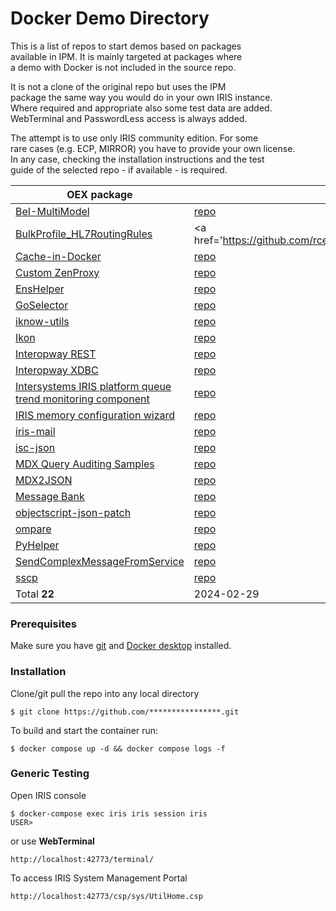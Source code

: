 # Docker Demo Directory
This is a list of repos to start demos based on packages   
available in IPM. It is mainly targeted at packages where   
a demo with Docker is not included in the source repo.  

It is not a clone of the original repo but uses the IPM        
package the same way you would do  in your own IRIS instance.    
Where required and appropriate also some test data are added.    
WebTerminal and PasswordLess access is always added.    

The attempt is to use only IRIS community edition.  For some   
rare cases (e.g. ECP, MIRROR) you have to  provide your own license.    
In any case, checking the installation instructions and the test  
guide of the selected repo  - if available -  is required. 

| OEX package | Repo | Demo |   
| --- | --- | --- |   
| <a href='https://openexchange.intersystems.com/package/BeI-MultiModel'>BeI-MultiModel</a> | <a href='https://github.com/ivove/BeI-MultiModel/tree/R_1.1.1'>repo</a> | <a href='https://github.com/rcemper/DK_BeI-MultiModel'>demo</a> | 181
| <a href='https://openexchange.intersystems.com/package/BulkProfile-HL7RoutingRules'>BulkProfile_HL7RoutingRules</a> | <a href='https://github.com/rcemper/DK_BulkProfile_HL7RoutingRules> | <a href='https://github.com/rcemper/DD_BulkProfile_HL7RoutingRules'>demo</a> | 631
| <a href='https://openexchange.intersystems.com/package/Cache-in-Docker'> Cache-in-Docker </a> | <a href='https://github.com/rcemper/Cache-in-Docker'>repo</a> | <a href='https://github.com/rcemper/Cache-in-Docker'>demo</a> | 824
| <a href='https://openexchange.intersystems.com/package/Custom-ZenProxy'> Custom ZenProxy </a> | <a href='https://github.com/DanielAguilarGarcia/CustomZenProxy'>repo</a> | <a href='https://github.com/DanielAguilarGarcia/CustomZenProxy'>demo</a> | 753
| <a href='https://openexchange.intersystems.com/package/EnsHelper'> EnsHelper </a> | <a href='https://github.com/alexatwoodhead/EnsHelper'>repo</a> | <a href='https://github.com/rcemper/DK_EnsHelper'>demo</a> | 833
| <a href='https://openexchange.intersystems.com/package/GoSelector'>GoSelector</a> | <a href='https://github.com/alexatwoodhead/GoSelector'>repo</a> | <a href='https://github.com/rcemper/DK_GoSelector'>demo</a> | 679
| <a href='https://openexchange.intersystems.com/package/iknow-utils'> iknow-utils </a> | <a href='https://github.com/bdeboe/isc-iknow-utils'>repo</a> | <a href='https://github.com/rcemper/DD_isc-iknow-utils'>demo</a> | 723
| <a href='https://openexchange.intersystems.com/package/Ikon'>Ikon</a> | <a href='https://github.com/AndreiLN/Ikon'>repo</a> | <a href='https://github.com/rcemper/DD_Ikon'>demo</a> | 294
| <a href='https://openexchange.intersystems.com/package/Interopway-REST'> Interopway REST </a> | <a href='https://github.com/cristianojs/interopway_rest'>repo</a> | <a href='https://github.com/rcemper/DK_interopway_rest'>demo</a> | 783
| <a href='https://openexchange.intersystems.com/package/Interopway-XDBC'>Interopway XDBC </a> | <a href='https://github.com/cristianojs/interopway'>repo</a> | <a href='https://github.com/rcemper/DK_interopway'>demo</a> | 132
| <a href='https://openexchange.intersystems.com/package/Intersystems-IRIS-platform-queue-trend-monitoring-component'> Intersystems IRIS platform queue trend monitoring component </a> | <a href='https://github.com/maoyubo/-Queue'>repo</a> | <a href='https://github.com/rcemper/DD_Queue'>demo</a> | 740
| <a href='https://openexchange.intersystems.com/package/IRIS-memory-configuration-wizard'>IRIS memory configuration wizard</a> | <a href='https://github.com/bdeboe/isc-mem-config'>repo</a> | <a href='https://github.com/rcemper/DK_memory-configuration-wizard'>demo</a> | 164
| <a href='https://openexchange.intersystems.com/package/iris-mail'>iris-mail</a> | <a href='https://github.com/rcemper/pr_iris-mail'>repo</a> | <a href='https://github.com/rcemper/DD_iris-mail'>demo</a> | 613
| <a href='https://openexchange.intersystems.com/package/isc-json'>isc-json</a> | <a href='https://github.com/intersystems/isc-json'>repo</a> | <a href='https://github.com/rcemper/DD_isc-json'>demo</a> | 622
| <a href='https://openexchange.intersystems.com/package/MDX-Query-Auditing-Samples'>MDX Query Auditing Samples</a> | <a href='https://github.com/sduncan01/CubeAuditing'>repo</a> | <a href='https://github.com/rcemper/DD_CubeAuditing'>demo</a> | 83
| <a href='https://openexchange.intersystems.com/package/MDX2JSON'>MDX2JSON</a> | <a href='https://github.com/intersystems-ru/Cache-MDX2JSON'>repo</a> | <a href='https://github.com/rcemper/DD_mdx2json'>demo</a> | 47
| <a href='https://openexchange.intersystems.com/package/Message-Bank'>Message Bank</a> | <a href='https://github.com/rcemper/DK_messagebank'>repo</a> | <a href='https://github.com/rcemper/DK_messagebank'>demo</a> | 212
| <a href='https://openexchange.intersystems.com/package/objectscript-json-patch'>objectscript-json-patch</a> | <a href='https://github.com/grongierisc/objectscript-json-patch'>repo</a> | <a href='https://github.com/rcemper/DK_objectscript-json-patch'>demo</a> | 688
| <a href='https://openexchange.intersystems.com/package/ompare'>ompare</a> | <a href='https://github.com/alexatwoodhead/ompare'>repo</a> | <a href='https://github.com/rcemper/DK_ompare'>demo</a> | 75
| <a href='https://openexchange.intersystems.com/package/PyHelper'> PyHelper </a> | <a href='https://github.com/alexatwoodhead/PyHelper'>repo</a> | <a href='https://github.com/rcemper/DK_PyHelper'>demo</a> | 764
| <a href='https://openexchange.intersystems.com/package/SendComplexMessageFromService'>SendComplexMessageFromService</a> | <a href='https://github.com/alexatwoodhead/SendComplexMessageFromService'>repo</a> | <a href='https://github.com/rcemper/PR_SendComplexMessageFromService'>demo</a> | 705
| <a href='https://openexchange.intersystems.com/package/sscp'> sscp </a> | <a href='https://github.com/sween/sscp'>repo</a> | <a href='https://github.com/rcemper/DK_sscp/tree/main'>demo</a> | 835
| Total **22** | 2024-02-29|17:25:32 |
 
### Prerequisites
Make sure you have [git](https://git-scm.com/book/en/v2/Getting-Started-Installing-Git) and [Docker desktop](https://www.docker.com/products/docker-desktop) installed.
### Installation
Clone/git pull the repo into any local directory
```
$ git clone https://github.com/****************.git
```
To build and start the container run:
```
$ docker compose up -d && docker compose logs -f
```
### Generic Testing   
Open IRIS console     
```
$ docker-compose exec iris iris session iris
USER>
```
or use **WebTerminal**
```
http://localhost:42773/terminal/
```
To access IRIS System Management Portal
```
http://localhost:42773/csp/sys/UtilHome.csp
```
